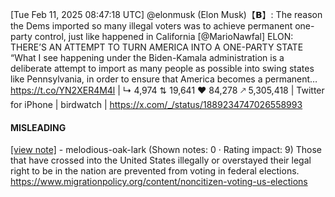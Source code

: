[Tue Feb 11, 2025 08:47:18 UTC] @elonmusk (Elon Musk)【𝗕】: The reason the Dems imported so many illegal voters was to achieve permanent one-party control, just like happened in California [@MarioNawfal] ELON: THERE’S AN ATTEMPT TO TURN AMERICA INTO A ONE-PARTY STATE “What I see happening under the Biden-Kamala administration is a deliberate attempt to import as many people as possible into swing states like Pennsylvania, in order to ensure that America becomes a permanent… https://t.co/YN2XER4M4l | ↳ 4,974 ⇅ 19,641 ♥ 84,278 🡕 5,305,418 | Twitter for iPhone | birdwatch | https://x.com/_/status/1889234747026558993

#### MISLEADING

[[view note]](https://x.com/i/birdwatch/n/1889557179327246758) - melodious-oak-lark (Shown notes: 0 · Rating impact: 9)
Those that have crossed into the United States illegally or overstayed their legal right to be in the nation are prevented from voting in federal elections. https://www.migrationpolicy.org/content/noncitizen-voting-us-elections
